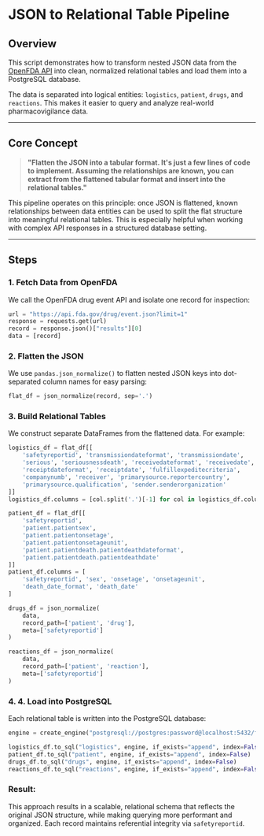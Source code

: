 # JSON to Relational Table Pipeline

## Overview

This script demonstrates how to transform nested JSON data from the [OpenFDA API](https://api.fda.gov/drug/event.json) into clean, normalized relational tables and load them into a PostgreSQL database.

The data is separated into logical entities: `logistics`, `patient`, `drugs`, and `reactions`. This makes it easier to query and analyze real-world pharmacovigilance data.

---

## Core Concept

> **"Flatten the JSON into a tabular format. It's just a few lines of code to implement. Assuming the relationships are known, you can extract from the flattened tabular format and insert into the relational tables."**

This pipeline operates on this principle: once JSON is flattened, known relationships between data entities can be used to split the flat structure into meaningful relational tables. This is especially helpful when working with complex API responses in a structured database setting.

---

## Steps

### 1. Fetch Data from OpenFDA

We call the OpenFDA drug event API and isolate one record for inspection:

```python
url = "https://api.fda.gov/drug/event.json?limit=1"
response = requests.get(url)
record = response.json()["results"][0]
data = [record]
```

### 2. Flatten the JSON

We use `pandas.json_normalize()` to flatten nested JSON keys into dot-separated column names for easy parsing:

```python
flat_df = json_normalize(record, sep='.')
```

### 3. Build Relational Tables

We construct separate DataFrames from the flattened data. For example:

```python
logistics_df = flat_df[[
    'safetyreportid', 'transmissiondateformat', 'transmissiondate',
    'serious', 'seriousnessdeath', 'receivedateformat', 'receivedate',
    'receiptdateformat', 'receiptdate', 'fulfillexpeditecriteria',
    'companynumb', 'receiver', 'primarysource.reportercountry',
    'primarysource.qualification', 'sender.senderorganization'
]]
logistics_df.columns = [col.split('.')[-1] for col in logistics_df.columns]

patient_df = flat_df[[
    'safetyreportid',
    'patient.patientsex',
    'patient.patientonsetage',
    'patient.patientonsetageunit',
    'patient.patientdeath.patientdeathdateformat',
    'patient.patientdeath.patientdeathdate'
]]
patient_df.columns = [
    'safetyreportid', 'sex', 'onsetage', 'onsetageunit',
    'death_date_format', 'death_date'
]

drugs_df = json_normalize(
    data,
    record_path=['patient', 'drug'],
    meta=['safetyreportid']
)

reactions_df = json_normalize(
    data,
    record_path=['patient', 'reaction'],
    meta=['safetyreportid']
)
```

### 4. 4. Load into PostgreSQL

Each relational table is written into the PostgreSQL database:

```python
engine = create_engine("postgresql://postgres:password@localhost:5432/fda_relational")

logistics_df.to_sql("logistics", engine, if_exists="append", index=False)
patient_df.to_sql("patient", engine, if_exists="append", index=False)
drugs_df.to_sql("drugs", engine, if_exists="append", index=False)
reactions_df.to_sql("reactions", engine, if_exists="append", index=False)
```

### Result:

This approach results in a scalable, relational schema that reflects the original JSON structure, while making querying more performant and organized. Each record maintains referential integrity via `safetyreportid`.

